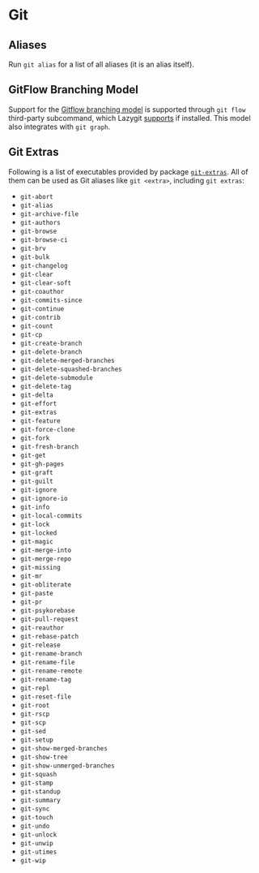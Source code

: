 # Git

## Aliases

Run `git alias` for a list of all aliases (it is an alias itself).

## GitFlow Branching Model

Support for the [Gitflow branching
model](https://nvie.com/posts/a-successful-git-branching-model/) is supported
through `git flow` third-party subcommand, which Lazygit
[supports](https://github.com/jesseduffield/lazygit?tab=readme-ov-file#git-flow-support)
if installed. This model also integrates with `git graph`.

## Git Extras

Following is a list of executables provided by package
[`git-extras`](https://github.com/tj/git-extras). All of them can be used
as Git aliases like `git <extra>`, including `git extras`:

- `git-abort`
- `git-alias`
- `git-archive-file`
- `git-authors`
- `git-browse`
- `git-browse-ci`
- `git-brv`
- `git-bulk`
- `git-changelog`
- `git-clear`
- `git-clear-soft`
- `git-coauthor`
- `git-commits-since`
- `git-continue`
- `git-contrib`
- `git-count`
- `git-cp`
- `git-create-branch`
- `git-delete-branch`
- `git-delete-merged-branches`
- `git-delete-squashed-branches`
- `git-delete-submodule`
- `git-delete-tag`
- `git-delta`
- `git-effort`
- `git-extras`
- `git-feature`
- `git-force-clone`
- `git-fork`
- `git-fresh-branch`
- `git-get`
- `git-gh-pages`
- `git-graft`
- `git-guilt`
- `git-ignore`
- `git-ignore-io`
- `git-info`
- `git-local-commits`
- `git-lock`
- `git-locked`
- `git-magic`
- `git-merge-into`
- `git-merge-repo`
- `git-missing`
- `git-mr`
- `git-obliterate`
- `git-paste`
- `git-pr`
- `git-psykorebase`
- `git-pull-request`
- `git-reauthor`
- `git-rebase-patch`
- `git-release`
- `git-rename-branch`
- `git-rename-file`
- `git-rename-remote`
- `git-rename-tag`
- `git-repl`
- `git-reset-file`
- `git-root`
- `git-rscp`
- `git-scp`
- `git-sed`
- `git-setup`
- `git-show-merged-branches`
- `git-show-tree`
- `git-show-unmerged-branches`
- `git-squash`
- `git-stamp`
- `git-standup`
- `git-summary`
- `git-sync`
- `git-touch`
- `git-undo`
- `git-unlock`
- `git-unwip`
- `git-utimes`
- `git-wip`
